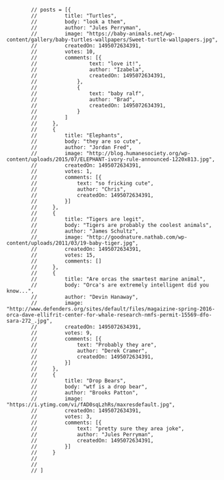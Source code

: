 
            // posts = [{
            //         title: "Turtles",
            //         body: "look a them",
            //         author: "Jules Perryman",
            //         image: "https://baby-animals.net/wp-content/gallery/baby-turtles-wallpapers/Sweet-turtle-wallpapers.jpg",
            //         createdOn: 1495072634391,
            //         votes: 10,
            //         comments: [{
            //                 text: "love it!",
            //                 author: "Izabela",
            //                 createdOn: 1495072634391,
            //             },
            //             {
            //                 text: "baby ralf",
            //                 author: "Brad",
            //                 createdOn: 1495072634391,
            //             }
            //         ]
            //     },
            //     {
            //         title: "Elephants",
            //         body: "they are so cute",
            //         author: "Jordan Fred",
            //         image: "http://blog.humanesociety.org/wp-content/uploads/2015/07/ELEPHANT-ivory-rule-announced-1220x813.jpg",
            //         createdOn: 1495072634391,
            //         votes: 1,
            //         comments: [{
            //             text: "so fricking cute",
            //             author: "Chris",
            //             createdOn: 1495072634391,
            //         }]
            //     },
            //     {
            //         title: "Tigers are legit",
            //         body: "Tigers are probably the coolest animals",
            //         author: "James Schultz",
            //         image: "http://goodnature.nathab.com/wp-content/uploads/2011/03/19-baby-tiger.jpg",
            //         createdOn: 1495072634391,
            //         votes: 15,
            //         comments: []
            //     },
            //     {
            //         title: "Are orcas the smartest marine animal",
            //         body: "Orca's are extremely intelligent did you know...",
            //         author: "Devin Hanaway",
            //         image: "http://www.defenders.org/sites/default/files/magaizine-spring-2016-orca-dave-ellifrit-center-for-whale-research-nmfs-permit-15569-dfo-sara-272_.jpg",
            //         createdOn: 1495072634391,
            //         votes: 9,
            //         comments: [{
            //             text: "Probably they are",
            //             author: "Derek Cramer",
            //             createdOn: 1495072634391,
            //         }]
            //     },
            //     {
            //         title: "Drop Bears",
            //         body: "wtf is a drop bear",
            //         author: "Brooks Patton",
            //         image: "https://i.ytimg.com/vi/fAD0sqLzhRs/maxresdefault.jpg",
            //         createdOn: 1495072634391,
            //         votes: 3,
            //         comments: [{
            //             text: "pretty sure they area joke",
            //             author: "Jules Perryman",
            //             createdOn: 1495072634391,
            //         }]
            //     }
            //
            //
            // ]
